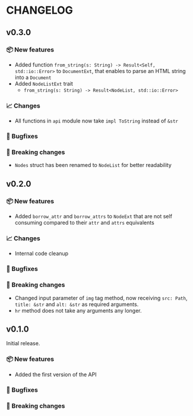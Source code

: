 # CHANGELOG

## v0.3.0

### 📦 New features

- Added function `from_string(s: String) -> Result<Self, std::io::Error>` to `DocumentExt`, that enables to parse an HTML string into a `Document`
- Added `NodeListExt` trait
  - `from_string(s: String) -> Result<NodeList, std::io::Error>`

### 📈 Changes

- All functions in `api` module now take `impl ToString` instead of `&str`

### 🐛 Bugfixes

### 🔨 Breaking changes

* `Nodes` struct has been renamed to `NodeList` for better readability

## v0.2.0

### 📦 New features

* Added `borrow_attr` and `borrow_attrs` to `NodeExt` that are not self consuming compared to their `attr` and `attrs` equivalents

### 📈 Changes

* Internal code cleanup

### 🐛 Bugfixes

### 🔨 Breaking changes

- Changed input parameter of `img` tag method, now receiving `src: Path`, `title: &str` and `alt: &str` as required arguments.
- `hr` method does not take any arguments any longer.

## v0.1.0

Initial release.

### 📦 New features

* Added the first version of the API

### 🐛 Bugfixes

### 🔨 Breaking changes
